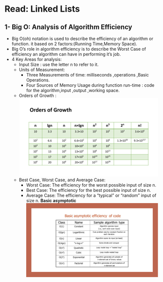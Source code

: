 # Read: Linked Lists
## 1- Big O: Analysis of Algorithm Efficiency
- Big O(oh) notation is used to describe the efficiency of an algorithm or function. it based on 2 factors:(Running Time,Memory Space).
- Big O’s role in algorithm efficiency is to describe the Worst Case of efficiency an algorithm can have in performing it’s job. 
- 4 Key Areas for analysis:
     * Input Size : use the letter n to refer to it.
     * Units of Measurement:
         * Three Measurements of time: milliseconds ,operations ,Basic Operations.
         * Four Sources of Memory Usage during function run-time : code for the algorithm,input ,output ,working space.
     * Orders of Growth : 
     ![](./img/OrdersOfGrowth.png)
     * Best Case, Worst Case, and Average Case:
        * Worst Case: The efficiency for the worst possible input of size n.
        * Best Case: The efficiency for the best possible input of size n.
        * Average Case: The efficiency for a “typical” or “random” input of size n.
    **Basic asymptotic**
    ![](./img/EfficiencyNotations.png)
        
